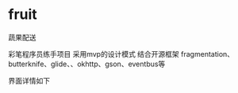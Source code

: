 # fruit
蔬果配送

彩笔程序员练手项目
采用mvp的设计模式 结合开源框架 fragmentation、butterknife、glide、、okhttp、gson、eventbus等 

界面详情如下

